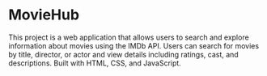# MovieHub
This project is a web application that allows users to search and explore information about movies using the IMDb API. Users can search for movies by title, director, or actor and view details including ratings, cast, and descriptions. Built with HTML, CSS, and JavaScript.
